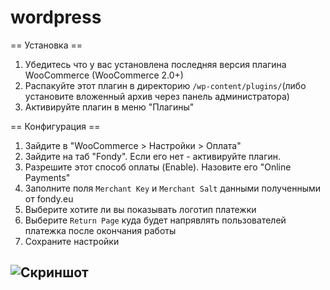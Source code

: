 wordpress
=========

== Установка ==

1. Убедитесь что у вас установлена последняя версия плагина WooCommerce (WooCommerce 2.0+)
2. Распакуйте этот плагин в директорию `/wp-content/plugins/`(либо установите вложенный архив через панель администратора)
3. Активируйте плагин в меню "Плагины"


== Конфигурация ==

1. Зайдите в "WooCommerce > Настройки > Оплата"
2. Зайдите на таб "Fondy". Если его нет - активируйте плагин.
3. Разрешите этот способ оплаты (Enable). Назовите его "Online Payments"
4. Заполните поля `Merchant Key` и `Merchant Salt` данными полученными от fondy.eu
5. Выберите хотите ли вы показывать логотип платежки
6. Выберите `Return Page` куда будет напрявлять пользователей платежка после окончания работы
7. Сохраните настройки


![Скриншот][1]
----

[1]: https://raw.githubusercontent.com/cloudipsp/wordpress/master/settings.png